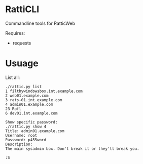 RattiCLI
=========

Commandline tools for RatticWeb

Requires: 
* requests

Usuage
=========
List all:
```
./rattic.py list
1 filthywindowsbox.int.example.com
2 web01.example.com
3 rats-01.int.example.com
4 admin01.example.com
23 Rofl
6 dev01.int.example.com
```
```
Show specific password:
./rattic.py show 4
Title: admin01.example.com
Username: root
Password: p455word
Description:
The main sysadmin box. Don't break it or they'll break you.

:S
```
